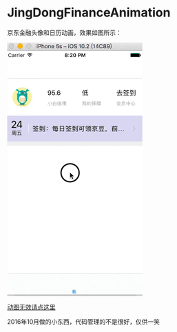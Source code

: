# JingDongFinanceAnimation
京东金融头像和日历动画，效果如图所示：

![gif](jingdongfinanceanimation.gif)

[动图无效请点这里](http://oluwxq3sq.bkt.clouddn.com/jingdongfinanceanimation.gif)

2016年10月做的小东西，代码管理的不是很好，仅供一笑

